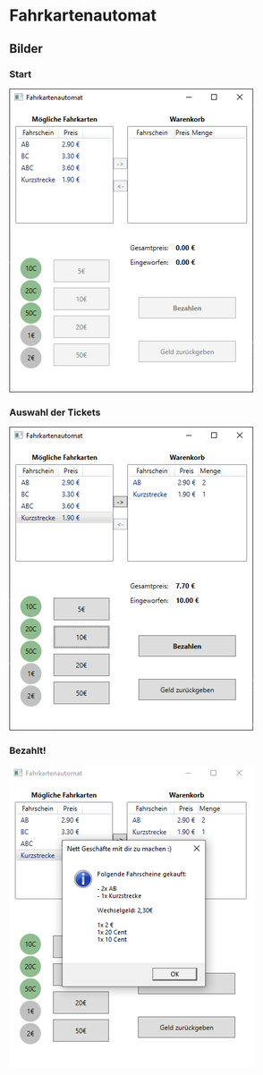 # Fahrkartenautomat

## Bilder

### Start
![Image of Terminal 1](Images/Fahrkartenautomat1.png)

### Auswahl der Tickets
![Image of Terminal with tickets in shopping cart](Images/Fahrkartenautomat2.png)

### Bezahlt!
![Image of Terminal after payment](Images/Fahrkartenautomat3.png)



